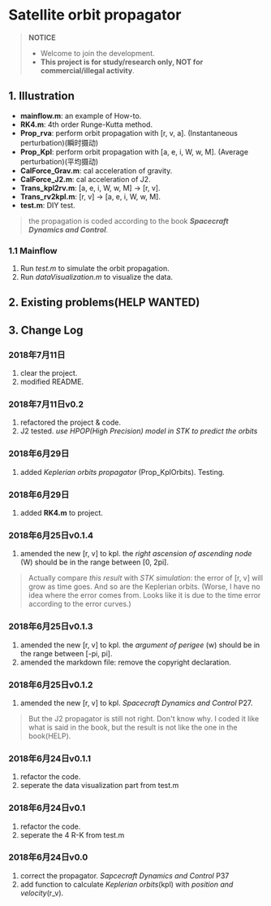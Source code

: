 # Satellite orbit propagator

> **NOTICE**
>* Welcome to join the development.
>* **This project is for study/research only, NOT for commercial/illegal activity**.

## 1. Illustration

* **mainflow.m**: an example of How-to.
* **RK4.m**: 4th order Runge-Kutta method.
* **Prop_rva**: perform orbit propagation with [r, v, a]. (Instantaneous perturbation)(瞬时摄动)
* **Prop_Kpl**: perform orbit propagation with [a, e, i, W, w, M]. (Average perturbation)(平均摄动)
* **CalForce_Grav.m**: cal acceleration of gravity.
* **CalForce_J2.m**: cal acceleration of J2.
* **Trans_kpl2rv.m**: [a, e, i, W, w, M] -> [r, v].
* **Trans_rv2kpl.m**: [r, v] -> [a, e, i, W, w, M].
* **test.m**: DIY test.

> the propagation is coded according to the book ***Spacecraft Dynamics and Control***.

### 1.1 Mainflow

1. Run *test.m* to simulate the orbit propagation.
2. Run *dataVisualization.m* to visualize the data.

## 2. Existing problems(HELP WANTED)

## 3. Change Log

### 2018年7月11日

1. clear the project.
2. modified README.

### 2018年7月11日**v0.2**

1. refactored the project & code.
2. J2 tested. *use HPOP(High Precision) model in STK to predict the orbits*

### 2018年6月29日

1. added *Keplerian orbits propagator* (Prop_KplOrbits). Testing.

### 2018年6月29日

1. added **RK4.m** to project.

### 2018年6月25日**v0.1.4**

1. amended the new [r, v] to kpl. the *right ascension of ascending node* (W) should be in the range between [0, 2pi].

> Actually compare *this result* with *STK simulation*: the error of [r, v] will grow as time goes. And so are the Keplerian orbits.
> (Worse, I have no idea where the error comes from. Looks like it is due to the time error according to the error curves.)

### 2018年6月25日**v0.1.3**

1. amended the new [r, v] to kpl. the *argument of perigee* (w) should be in the range between [-pi, pi].
2. amended the markdown file: remove the copyright declaration.

### 2018年6月25日**v0.1.2**

1. amended the new [r, v] to kpl. *Spacecraft Dynamics and Control* P27.

> But the J2 propagator is still not right. Don't know why. I coded it like what is said in the book, but the result is not like the one in the book(HELP).

### 2018年6月24日**v0.1.1**

1. refactor the code.
2. seperate the data visualization part from test.m

### 2018年6月24日**v0.1**

1. refactor the code.
2. seperate the 4 R-K from test.m

### 2018年6月24日**v0.0**

1. correct the propagator. *Sapcecraft Dynamics and Control* P37
2. add function to calculate *Keplerian orbits*(kpl) with *position and velocity*(r_v).